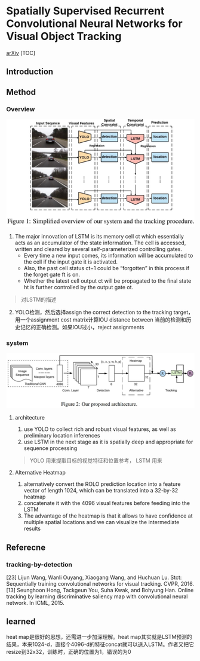 # Spatially Supervised Recurrent Convolutional Neural Networks for Visual Object Tracking
[arXiv](https://arxiv.org/abs/1607.05781)
[TOC]

## Introduction

## Method
### Overview
![ROLO](./.assets/ROLO.jpg)
1. The major innovation of LSTM is its memory cell ct which essentially acts as an accumulator of the state information. The cell is accessed, written and cleared by several self-parameterized controlling gates.
   * Every time a new input comes, its information will be accumulated to the cell if the input gate it is activated.
   * Also, the past cell status ct−1 could be “forgotten” in this process if the forget gate ft is on.
   * Whether the latest cell output ct will be propagated to the final state ht is further controlled by the output gate ot.
> 对LSTM的描述

2. YOLO检测，然后选择assign the correct detection to the tracking target，用一个assignment cost matrix计算IOU distance between 当前的检测和历史记忆的正确检测。如果IOU过小，reject assignments

### system
![ROLO2](./.assets/ROLO2.jpg)
1. architecture
    1. use YOLO to collect rich and robust visual features, as well as preliminary location inferences
    2. use LSTM in the next stage as it is spatially deep and appropriate for sequence processing
    > YOLO 用来提取目标的视觉特征和位置参考， LSTM 用来

2. Alternative Heatmap
   1. alternatively convert the ROLO prediction location into a feature vector of length 1024, which can be translated into a 32-by-32 heatmap
   2. concatenate it with the 4096 visual features before feeding into the LSTM
   3. The advantage of the heatmap is that it allows to have confidence at multiple spatial locations and we can visualize the intermediate results

## Referecne
### tracking-by-detection
[23] Lijun Wang, Wanli Ouyang, Xiaogang Wang, and Huchuan Lu. Stct: Sequentially training convolutional networks for visual tracking. CVPR, 2016.
[13] Seunghoon Hong, Tackgeun You, Suha Kwak, and Bohyung Han. Online tracking by learning discriminative saliency map with convolutional neural network. In ICML, 2015.

## learned
heat map是很好的思想，还需进一步加深理解。heat map其实就是LSTM预测的结果，本来1024-d，直接个4096-d的特征concat就可以送入LSTM。作者又把它resize到32x32，训练时，正确的位置为1，错误的为0
